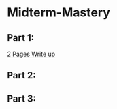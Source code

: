 # Midterm-Mastery

## Part 1:

[2 Pages Write up](https://docs.google.com/document/d/1GSnO-Dlk_kpZQNGaIsJE1hQ8-Jkrf6TZSvRNVRuSXAM/edit?usp=sharing)

## Part 2:

## Part 3:


